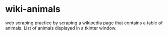 # wiki-animals
web scraping practice by scraping a wikipedia page that contains a table of animals. List of animals displayed in a tkinter window.
